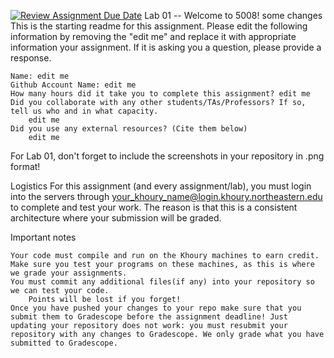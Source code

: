 [![Review Assignment Due Date](https://classroom.github.com/assets/deadline-readme-button-22041afd0340ce965d47ae6ef1cefeee28c7c493a6346c4f15d667ab976d596c.svg)](https://classroom.github.com/a/fHjqn6yj)
Lab 01 -- Welcome to 5008!
some changes
This is the starting readme for this assignment. Please edit the following information by removing the "edit me" and replace it with appropriate information your assignment. If it is asking you a question, please provide a response. 

    Name: edit me
    Github Account Name: edit me
    How many hours did it take you to complete this assignment? edit me 
    Did you collaborate with any other students/TAs/Professors? If so, tell us who and in what capacity.
        edit me
    Did you use any external resources? (Cite them below)
        edit me

For Lab 01, don't forget to include the screenshots in your repository in .png format!

Logistics
For this assignment (and every assignment/lab), you must login into the servers through your_khoury_name@login.khoury.northeastern.edu to complete and test your work. The reason is that this is a consistent architecture where your submission will be graded.

Important notes

    Your code must compile and run on the Khoury machines to earn credit. Make sure you test your programs on these machines, as this is where we grade your assignments.
    You must commit any additional files(if any) into your repository so we can test your code.
        Points will be lost if you forget!
    Once you have pushed your changes to your repo make sure that you submit them to Gradescope before the assignment deadline! Just updating your repository does not work: you must resubmit your repository with any changes to Gradescope. We only grade what you have submitted to Gradescope. 
